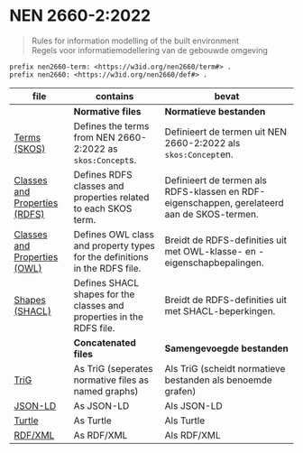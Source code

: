 # NEN 2660-2:2022

> Rules for information modelling of the built environment  
> Regels voor informatiemodellering van de gebouwde omgeving

```sparql
prefix nen2660-term: <https://w3id.org/nen2660/term#> .
prefix nen2660: <https://w3id.org/nen2660/def#> .
```

| file                                                    | contains                                                                   | bevat                                                                                       |
| ------------------------------------------------------- | -------------------------------------------------------------------------- | ------------------------------------------------------------------------------------------- |
|                                                         | **Normative files**                                                        | **Normatieve bestanden**                                                                    |
| [Terms (SKOS)](/data/nen2660-skos.ttl)                  | Defines the terms from NEN 2660-2:2022 as <code>skos:Concept</code>s.      | Definieert de termen uit NEN 2660-2:2022 als <code>skos:Concept</code>en.                   |
| [Classes and Properties (RDFS)](/data/nen2660-rdfs.ttl) | Defines RDFS classes and properties related to each SKOS term.             | Definieert de termen als RDFS-klassen en RDF-eigenschappen, gerelateerd aan de SKOS-termen. |
| [Classes and Properties (OWL)](/data/nen2660-owl.ttl)   | Defines OWL class and property types for the definitions in the RDFS file. | Breidt de RDFS-definities uit met OWL-klasse- en -eigenschapbepalingen.                     |
| [Shapes (SHACL)](/data/nen2660-shacl.ttl)               | Defines SHACL shapes for the classes and properties in the RDFS file.      | Breidt de RDFS-definities uit met SHACL-beperkingen.                                        |
|                                                         | **Concatenated files**                                                     | **Samengevoegde bestanden**                                                                 |
| [TriG](/data/concat/nen2660.trig)                       | As TriG (seperates normative files as named graphs)                        | Als TriG (scheidt normatieve bestanden als benoemde grafen)                                 |
| [JSON-LD](/data/concat/nen2660.json)                    | As JSON-LD                                                                 | Als JSON-LD                                                                                 |
| [Turtle](/data/concat/nen2660.ttl)                      | As Turtle                                                                  | Als Turtle                                                                                  |
| [RDF/XML](/data/concat/nen2660.rdf)                     | As RDF/XML                                                                 | Als RDF/XML                                                                                 |
